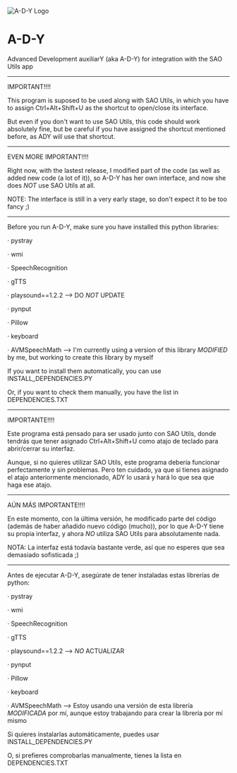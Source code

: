 ![A-D-Y Logo](https://i.ibb.co/FXgH2G3/LOGO-ADY.png)
# A-D-Y
Advanced Development auxiliarY (aka A-D-Y) for integration with the SAO Utils app

-------------------------------------------------------------------------------------------------------------------

IMPORTANT!!!!

This program is suposed to be used along with SAO Utils, in which you have to assign Ctrl+Alt+Shift+U as
the shortcut to open/close its interface.

But even if you don't want to use SAO Utils, this code should work absolutely fine, but be careful if you have
assigned the shortcut mentioned before, as ADY will use that shortcut.

-------------------------------------------------------------------------------------------------------------------

EVEN MORE IMPORTANT!!!!

Right now, with the lastest release, I modified part of the code (as well as added new code (a lot of it)), so A-D-Y 
has her own interface, and now she does *NOT* use SAO Utils at all.

NOTE: The interface is still in a very early stage, so don't expect it to be too fancy ;)

-------------------------------------------------------------------------------------------------------------------

Before you run A-D-Y, make sure you have installed this python libraries:

· pystray

· wmi

· SpeechRecognition

· gTTS

· playsound==1.2.2 --> DO *NOT* UPDATE

· pynput

· Pillow

· keyboard

· AVMSpeechMath --> I'm currently using a version of this library *MODIFIED* by me, but working to create this 
                    library by myself

If you want to install them automatically, you can use INSTALL_DEPENDENCIES.PY

Or, if you want to check them manually, you have the list in DEPENDENCIES.TXT

-------------------------------------------------------------------------------------------------------------------

IMPORTANTE!!!!

Este programa está pensado para ser usado junto con SAO Utils, donde tendrás que tener asignado Ctrl+Alt+Shift+U
como atajo de teclado para abrir/cerrar su interfaz.

Aunque, si no quieres utilizar SAO Utils, este programa debería funcionar perfectamente y sin problemas. Pero
ten cuidado, ya que si tienes asignado el atajo anteriormente mencionado, ADY lo usará y hará lo que sea que haga ese
atajo.

-------------------------------------------------------------------------------------------------------------------

AÚN MÁS IMPORTANTE!!!!

En este momento, con la última versión, he modificado parte del código (además de haber añadido nuevo código (mucho)), 
por lo que A-D-Y tiene su propia interfaz, y ahora *NO* utiliza SAO Utils para absolutamente nada.

NOTA: La interfaz está todavía bastante verde, así que no esperes que sea demasiado sofisticada ;)

-------------------------------------------------------------------------------------------------------------------

Antes de ejecutar A-D-Y, asegúrate de tener instaladas estas librerías de python:

· pystray

· wmi

· SpeechRecognition

· gTTS

· playsound==1.2.2 --> *NO* ACTUALIZAR

· pynput

· Pillow

· keyboard

· AVMSpeechMath --> Estoy usando una versión de esta librería *MODIFICADA* por mí, aunque estoy trabajando para crear 
                    la librería por mí mismo 

Si quieres instalarlas automáticamente, puedes usar INSTALL_DEPENDENCIES.PY

O, si prefieres comprobarlas manualmente, tienes la lista en DEPENDENCIES.TXT
